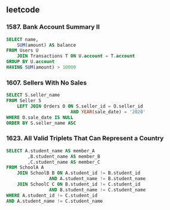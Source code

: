 ## leetcode
### 1587. Bank Account Summary II
```sql
SELECT name,
    SUM(amount) AS balance 
FROM Users U
    JOIN Transactions T ON U.account = T.account 
GROUP BY U.account 
HAVING SUM(amount) > 10000
```
### 1607. Sellers With No Sales
```sql
SELECT S.seller_name
FROM Seller S 
    LEFT JOIN Orders O ON S.seller_id = O.seller_id 
                        AND YEAR(sale_date) = '2020'
WHERE O.sale_date IS NULL 
ORDER BY S.seller_name ASC 
```

### 1623. All Valid Triplets That Can Represent a Country
```sql
SELECT A.student_name AS member_A
        ,B.student_name AS member_B
        ,C.student_name AS member_C
FROM SchoolA A
    JOIN SchoolB B ON A.student_id != B.student_id 
                AND A.student_name != B.student_name
    JOIN SchoolC C ON B.student_id != C.student_id
                AND B.student_name != C.student_name
WHERE A.student_id != C.student_id
AND A.student_name != C.student_name
```
